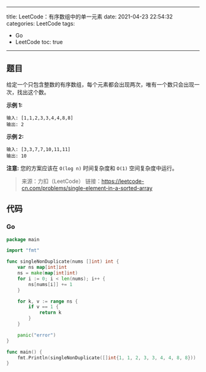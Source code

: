 ----
title: LeetCode：有序数组中的单一元素
date: 2021-04-23 22:54:32
categories: LeetCode
tags: 
- Go
- LeetCode
toc: true
----

## 题目

给定一个只包含整数的有序数组，每个元素都会出现两次，唯有一个数只会出现一次，找出这个数。

**示例 1:**

```
输入: [1,1,2,3,3,4,4,8,8]
输出: 2
```

<!-- more -->

**示例 2:**

```
输入: [3,3,7,7,10,11,11]
输出: 10
```

**注意:** 您的方案应该在 `O(log n)` 时间复杂度和 `O(1)` 空间复杂度中运行。

> 来源：力扣（LeetCode）
> 链接：https://leetcode-cn.com/problems/single-element-in-a-sorted-array

## 代码

### Go

```go
package main

import "fmt"

func singleNonDuplicate(nums []int) int {
	var ns map[int]int
	ns = make(map[int]int)
	for i := 0; i < len(nums); i++ {
		ns[nums[i]] += 1
	}

	for k, v := range ns {
		if v == 1 {
			return k
		}
	}

	panic("error")
}

func main() {
	fmt.Println(singleNonDuplicate([]int{1, 1, 2, 3, 3, 4, 4, 8, 8}))
}
```